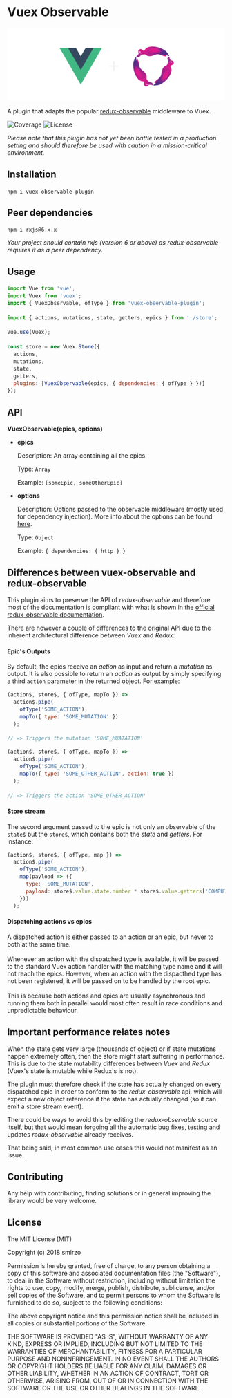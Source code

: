 # Vuex Observable

![vuex-observable-image](./assets/vuex-observable-image.png)

A plugin that adapts the popular [redux-observable](https://redux-observable.js.org/) middleware to Vuex.

![Coverage](https://img.shields.io/badge/coverage-100%25-brightgreen.svg)
![License](https://img.shields.io/badge/license-MIT-green.svg)

_Please note that this plugin has not yet been battle tested in a production setting and should therefore be used with caution in a mission-critical environment._

## Installation

`npm i vuex-observable-plugin`

## Peer dependencies

`npm i rxjs@6.x.x`

_Your project should contain rxjs (version 6 or above) as redux-observable requires it as a peer dependency._

## Usage

```js
import Vue from 'vue';
import Vuex from 'vuex';
import { VuexObservable, ofType } from 'vuex-observable-plugin';

import { actions, mutations, state, getters, epics } from './store';

Vue.use(Vuex);

const store = new Vuex.Store({
  actions,
  mutations,
  state,
  getters,
  plugins: [VuexObservable(epics, { dependencies: { ofType } })]
});
```

## API

**VuexObservable(epics, options)**

- **epics**

  Description: An array containing all the epics.

  Type: `Array`

  Example: `[someEpic, someOtherEpic]`

- **options**

  Description: Options passed to the observable middleware (mostly used for dependency injection). More info about the options can be found [here](https://redux-observable.js.org/docs/api/createEpicMiddleware.html).

  Type: `Object`

  Example: `{ dependencies: { http } }`

## Differences between vuex-observable and redux-observable

This plugin aims to preserve the API of _redux-observable_ and therefore most of the documentation is compliant with what is shown in the [official redux-observable documentation](https://redux-observable.js.org/).

There are however a couple of differences to the original API due to the inherent architectural difference between _Vuex_ and _Redux_:

#### Epic's Outputs

By default, the epics receive an _action_ as input and return a _mutation_ as output. It is also possible to return an _action_ as output by simply specifying a third `action` parameter in the returned object. For example:

```js
(action$, store$, { ofType, mapTo }) =>
  action$.pipe(
    ofType('SOME_ACTION'),
    mapTo({ type: 'SOME_MUTATION' })
  );

// => Triggers the mutation 'SOME_MUATATION'
```

```js
(action$, store$, { ofType, mapTo }) =>
  action$.pipe(
    ofType('SOME_ACTION'),
    mapTo({ type: 'SOME_OTHER_ACTION', action: true })
  );

// => Triggers the action 'SOME_OTHER_ACTION'
```

#### Store stream

The second argument passed to the epic is not only an observable of the `state$` but the `store$`, which contains both the _state_ and _getters_. For instance:

```js
(action$, store$, { ofType, map }) =>
  action$.pipe(
    ofType('SOME_ACTION'),
    map(payload => ({
      type: 'SOME_MUTATION',
      payload: store$.value.state.number * store$.value.getters['COMPUTED_NUMBER'] * payload
    }))
  );
```

#### Dispatching actions vs epics

A dispatched action is either passed to an action or an epic, but never to both at the same time.<br/><br/>Whenever an action with the dispatched type is available, it will be passed to the standard Vuex action handler with the matching type name and it will not reach the epics. However, when an action with the dispacthed type has not been registered, it will be passed on to be handled by the root epic. <br/><br/>This is because both actions and epics are usually asynchronous and running them both in parallel would most often result in race conditions and unpredictable behaviour.

## Important performance relates notes

When the state gets very large (thousands of object) or if state mutations happen extremely often, then the store might start suffering in performance. This is due to the state mutability differences between _Vuex_ and _Redux_ (Vuex's state is mutable while Redux's is not).

The plugin must therefore check if the state has actually changed on every dispatched epic in order to conform to the _redux-observable_ api, which will expect a new object reference if the state has actually changed (so it can emit a store stream event).

There could be ways to avoid this by editing the _redux-observable_ source itself, but that would mean forgoing all the automatic bug fixes, testing and updates _redux-observable_ already receives.

That being said, in most common use cases this would not manifest as an issue.

## Contributing

Any help with contributing, finding solutions or in general improving the library would be very welcome.

## License

The MIT License (MIT)

Copyright (c) 2018 smirzo

Permission is hereby granted, free of charge, to any person obtaining a copy
of this software and associated documentation files (the "Software"), to deal
in the Software without restriction, including without limitation the rights
to use, copy, modify, merge, publish, distribute, sublicense, and/or sell
copies of the Software, and to permit persons to whom the Software is
furnished to do so, subject to the following conditions:

The above copyright notice and this permission notice shall be included in
all copies or substantial portions of the Software.

THE SOFTWARE IS PROVIDED "AS IS", WITHOUT WARRANTY OF ANY KIND, EXPRESS OR
IMPLIED, INCLUDING BUT NOT LIMITED TO THE WARRANTIES OF MERCHANTABILITY,
FITNESS FOR A PARTICULAR PURPOSE AND NONINFRINGEMENT. IN NO EVENT SHALL THE
AUTHORS OR COPYRIGHT HOLDERS BE LIABLE FOR ANY CLAIM, DAMAGES OR OTHER
LIABILITY, WHETHER IN AN ACTION OF CONTRACT, TORT OR OTHERWISE, ARISING FROM,
OUT OF OR IN CONNECTION WITH THE SOFTWARE OR THE USE OR OTHER DEALINGS IN
THE SOFTWARE.
